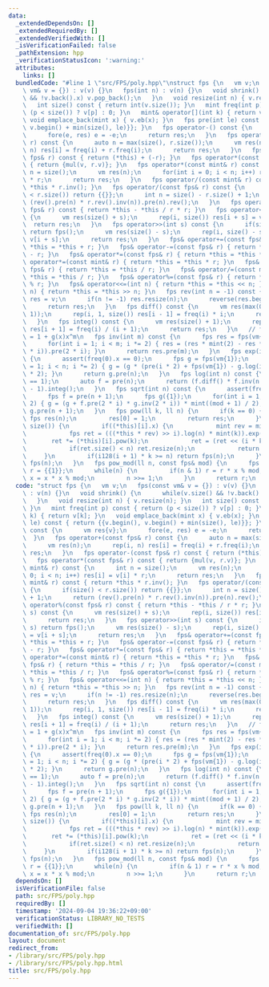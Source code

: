 ```yaml
---
data:
  _extendedDependsOn: []
  _extendedRequiredBy: []
  _extendedVerifiedWith: []
  _isVerificationFailed: false
  _pathExtension: hpp
  _verificationStatusIcon: ':warning:'
  attributes:
    links: []
  bundledCode: "#line 1 \"src/FPS/poly.hpp\"\nstruct fps {\n   vm v;\n   fps(const\
    \ vm& v = {}) : v(v) {}\n   fps(int n) : v(n) {}\n   void shrink() {\n      while(v.size()\
    \ && !v.back().x) v.pop_back();\n   }\n   void resize(int n) { v.resize(n); }\n\
    \   int size() const { return int(v.size()); }\n   mint freq(int p) const { return\
    \ (p < size()) ? v[p] : 0; }\n   mint& operator[](int k) { return v[k]; }\n  \
    \ void emplace_back(mint x) { v.eb(x); }\n   fps pre(int le) const { return {{v.begin(),\
    \ v.begin() + min(size(), le)}}; }\n   fps operator-() const {\n      vm res{v};\n\
    \      fore(e, res) e = -e;\n      return res;\n   }\n   fps operator+(const fps&\
    \ r) const {\n      auto n = max(size(), r.size());\n      vm res(n);\n      rep(i,\
    \ n) res[i] = freq(i) + r.freq(i);\n      return res;\n   }\n   fps operator-(const\
    \ fps& r) const { return (*this) + (-r); }\n   fps operator*(const fps& r) const\
    \ { return {mul(v, r.v)}; }\n   fps operator*(const mint& r) const {\n      int\
    \ n = size();\n      vm res(n);\n      for(int i = 0; i < n; i++) res[i] = v[i]\
    \ * r;\n      return res;\n   }\n   fps operator/(const mint& r) const { return\
    \ *this * r.inv(); }\n   fps operator/(const fps& r) const {\n      if(size()\
    \ < r.size()) return {{}};\n      int n = size() - r.size() + 1;\n      return\
    \ (rev().pre(n) * r.rev().inv(n)).pre(n).rev();\n   }\n   fps operator%(const\
    \ fps& r) const { return *this - *this / r * r; }\n   fps operator<<(int s) const\
    \ {\n      vm res(size() + s);\n      rep(i, size()) res[i + s] = v[i];\n    \
    \  return res;\n   }\n   fps operator>>(int s) const {\n      if(size() <= s)\
    \ return fps();\n      vm res(size() - s);\n      rep(i, size() - s) res[i] =\
    \ v[i + s];\n      return res;\n   }\n   fps& operator+=(const fps& r) { return\
    \ *this = *this + r; }\n   fps& operator-=(const fps& r) { return *this = *this\
    \ - r; }\n   fps& operator*=(const fps& r) { return *this = *this * r; }\n   fps&\
    \ operator*=(const mint& r) { return *this = *this * r; }\n   fps& operator/=(const\
    \ fps& r) { return *this = *this / r; }\n   fps& operator/=(const mint& r) { return\
    \ *this = *this / r; }\n   fps& operator%=(const fps& r) { return *this = *this\
    \ % r; }\n   fps& operator<<=(int n) { return *this = *this << n; }\n   fps& operator>>=(int\
    \ n) { return *this = *this >> n; }\n   fps rev(int n = -1) const {\n      vm\
    \ res = v;\n      if(n != -1) res.resize(n);\n      reverse(res.begin(), res.end());\n\
    \      return res;\n   }\n   fps diff() const {\n      vm res(max(0, size() -\
    \ 1));\n      rep(i, 1, size()) res[i - 1] = freq(i) * i;\n      return res;\n\
    \   }\n   fps integ() const {\n      vm res(size() + 1);\n      rep(i, size())\
    \ res[i + 1] = freq(i) / (i + 1);\n      return res;\n   }\n   // f * f.inv()\
    \ = 1 + g(x)x^m\n   fps inv(int m) const {\n      fps res = fps(vm{mint(1) / freq(0)});\n\
    \      for(int i = 1; i < m; i *= 2) { res = (res * mint(2) - res * res * pre(2\
    \ * i)).pre(2 * i); }\n      return res.pre(m);\n   }\n   fps exp(int n) const\
    \ {\n      assert(freq(0).x == 0);\n      fps g = fps(vm{1});\n      for(int i\
    \ = 1; i < n; i *= 2) { g = (g * (pre(i * 2) + fps(vm{1}) - g.log(i * 2))).pre(i\
    \ * 2); }\n      return g.pre(n);\n   }\n   fps log(int n) const {\n      assert(freq(0).x\
    \ == 1);\n      auto f = pre(n);\n      return (f.diff() * f.inv(n - 1)).pre(n\
    \ - 1).integ();\n   }\n   fps sqrt(int n) const {\n      assert(freq(0).x == 1);\n\
    \      fps f = pre(n + 1);\n      fps g({1});\n      for(int i = 1; i < n; i *=\
    \ 2) { g = (g + f.pre(2 * i) * g.inv(2 * i)) * mint((mod + 1) / 2); }\n      return\
    \ g.pre(n + 1);\n   }\n   fps pow(ll k, ll n) {\n      if(k == 0) {\n        \
    \ fps res(n);\n         res[0] = 1;\n         return res;\n      }\n      rep(i,\
    \ size()) {\n         if((*this)[i].x) {\n            mint rev = mint(1) / (*this)[i];\n\
    \            fps ret = (((*this * rev) >> i).log(n) * mint(k)).exp(n);\n     \
    \       ret *= (*this)[i].pow(k);\n            ret = (ret << (i * k)).pre(n);\n\
    \            if(ret.size() < n) ret.resize(n);\n            return ret;\n    \
    \     }\n         if(i128(i + 1) * k >= n) return fps(n);\n      }\n      return\
    \ fps(n);\n   }\n   fps pow_mod(ll n, const fps& mod) {\n      fps x = *this,\
    \ r = {{1}};\n      while(n) {\n         if(n & 1) r = r * x % mod;\n        \
    \ x = x * x % mod;\n         n >>= 1;\n      }\n      return r;\n   }\n};\n"
  code: "struct fps {\n   vm v;\n   fps(const vm& v = {}) : v(v) {}\n   fps(int n)\
    \ : v(n) {}\n   void shrink() {\n      while(v.size() && !v.back().x) v.pop_back();\n\
    \   }\n   void resize(int n) { v.resize(n); }\n   int size() const { return int(v.size());\
    \ }\n   mint freq(int p) const { return (p < size()) ? v[p] : 0; }\n   mint& operator[](int\
    \ k) { return v[k]; }\n   void emplace_back(mint x) { v.eb(x); }\n   fps pre(int\
    \ le) const { return {{v.begin(), v.begin() + min(size(), le)}}; }\n   fps operator-()\
    \ const {\n      vm res{v};\n      fore(e, res) e = -e;\n      return res;\n \
    \  }\n   fps operator+(const fps& r) const {\n      auto n = max(size(), r.size());\n\
    \      vm res(n);\n      rep(i, n) res[i] = freq(i) + r.freq(i);\n      return\
    \ res;\n   }\n   fps operator-(const fps& r) const { return (*this) + (-r); }\n\
    \   fps operator*(const fps& r) const { return {mul(v, r.v)}; }\n   fps operator*(const\
    \ mint& r) const {\n      int n = size();\n      vm res(n);\n      for(int i =\
    \ 0; i < n; i++) res[i] = v[i] * r;\n      return res;\n   }\n   fps operator/(const\
    \ mint& r) const { return *this * r.inv(); }\n   fps operator/(const fps& r) const\
    \ {\n      if(size() < r.size()) return {{}};\n      int n = size() - r.size()\
    \ + 1;\n      return (rev().pre(n) * r.rev().inv(n)).pre(n).rev();\n   }\n   fps\
    \ operator%(const fps& r) const { return *this - *this / r * r; }\n   fps operator<<(int\
    \ s) const {\n      vm res(size() + s);\n      rep(i, size()) res[i + s] = v[i];\n\
    \      return res;\n   }\n   fps operator>>(int s) const {\n      if(size() <=\
    \ s) return fps();\n      vm res(size() - s);\n      rep(i, size() - s) res[i]\
    \ = v[i + s];\n      return res;\n   }\n   fps& operator+=(const fps& r) { return\
    \ *this = *this + r; }\n   fps& operator-=(const fps& r) { return *this = *this\
    \ - r; }\n   fps& operator*=(const fps& r) { return *this = *this * r; }\n   fps&\
    \ operator*=(const mint& r) { return *this = *this * r; }\n   fps& operator/=(const\
    \ fps& r) { return *this = *this / r; }\n   fps& operator/=(const mint& r) { return\
    \ *this = *this / r; }\n   fps& operator%=(const fps& r) { return *this = *this\
    \ % r; }\n   fps& operator<<=(int n) { return *this = *this << n; }\n   fps& operator>>=(int\
    \ n) { return *this = *this >> n; }\n   fps rev(int n = -1) const {\n      vm\
    \ res = v;\n      if(n != -1) res.resize(n);\n      reverse(res.begin(), res.end());\n\
    \      return res;\n   }\n   fps diff() const {\n      vm res(max(0, size() -\
    \ 1));\n      rep(i, 1, size()) res[i - 1] = freq(i) * i;\n      return res;\n\
    \   }\n   fps integ() const {\n      vm res(size() + 1);\n      rep(i, size())\
    \ res[i + 1] = freq(i) / (i + 1);\n      return res;\n   }\n   // f * f.inv()\
    \ = 1 + g(x)x^m\n   fps inv(int m) const {\n      fps res = fps(vm{mint(1) / freq(0)});\n\
    \      for(int i = 1; i < m; i *= 2) { res = (res * mint(2) - res * res * pre(2\
    \ * i)).pre(2 * i); }\n      return res.pre(m);\n   }\n   fps exp(int n) const\
    \ {\n      assert(freq(0).x == 0);\n      fps g = fps(vm{1});\n      for(int i\
    \ = 1; i < n; i *= 2) { g = (g * (pre(i * 2) + fps(vm{1}) - g.log(i * 2))).pre(i\
    \ * 2); }\n      return g.pre(n);\n   }\n   fps log(int n) const {\n      assert(freq(0).x\
    \ == 1);\n      auto f = pre(n);\n      return (f.diff() * f.inv(n - 1)).pre(n\
    \ - 1).integ();\n   }\n   fps sqrt(int n) const {\n      assert(freq(0).x == 1);\n\
    \      fps f = pre(n + 1);\n      fps g({1});\n      for(int i = 1; i < n; i *=\
    \ 2) { g = (g + f.pre(2 * i) * g.inv(2 * i)) * mint((mod + 1) / 2); }\n      return\
    \ g.pre(n + 1);\n   }\n   fps pow(ll k, ll n) {\n      if(k == 0) {\n        \
    \ fps res(n);\n         res[0] = 1;\n         return res;\n      }\n      rep(i,\
    \ size()) {\n         if((*this)[i].x) {\n            mint rev = mint(1) / (*this)[i];\n\
    \            fps ret = (((*this * rev) >> i).log(n) * mint(k)).exp(n);\n     \
    \       ret *= (*this)[i].pow(k);\n            ret = (ret << (i * k)).pre(n);\n\
    \            if(ret.size() < n) ret.resize(n);\n            return ret;\n    \
    \     }\n         if(i128(i + 1) * k >= n) return fps(n);\n      }\n      return\
    \ fps(n);\n   }\n   fps pow_mod(ll n, const fps& mod) {\n      fps x = *this,\
    \ r = {{1}};\n      while(n) {\n         if(n & 1) r = r * x % mod;\n        \
    \ x = x * x % mod;\n         n >>= 1;\n      }\n      return r;\n   }\n};\n"
  dependsOn: []
  isVerificationFile: false
  path: src/FPS/poly.hpp
  requiredBy: []
  timestamp: '2024-09-04 19:36:22+09:00'
  verificationStatus: LIBRARY_NO_TESTS
  verifiedWith: []
documentation_of: src/FPS/poly.hpp
layout: document
redirect_from:
- /library/src/FPS/poly.hpp
- /library/src/FPS/poly.hpp.html
title: src/FPS/poly.hpp
---
```

